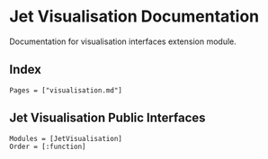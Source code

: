 # Jet Visualisation Documentation

Documentation for visualisation interfaces extension module.

## Index

```@index
Pages = ["visualisation.md"]
```

## Jet Visualisation Public Interfaces

```@autodocs
Modules = [JetVisualisation]
Order = [:function]
```
